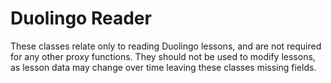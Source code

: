 # Duolingo Reader
These classes relate only to reading Duolingo lessons, and are not required for any other proxy functions.
They should not be used to modify lessons, as lesson data may change over time leaving these classes missing fields.
